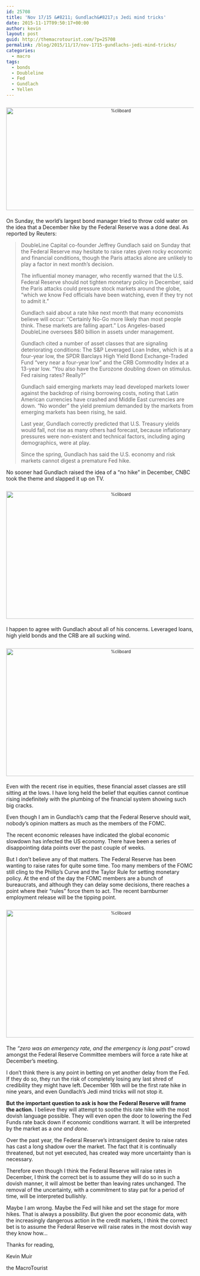 ```yaml
---
id: 25708
title: 'Nov 17/15 &#8211; Gundlach&#8217;s Jedi mind tricks'
date: 2015-11-17T09:50:17+00:00
author: kevin
layout: post
guid: http://themacrotourist.com/?p=25708
permalink: /blog/2015/11/17/nov-1715-gundlachs-jedi-mind-tricks/
categories:
  - macro
tags:
  - bonds
  - Doubleline
  - Fed
  - Gundlach
  - Yellen
---
```

<div style="width: image width px; font-size: 80%; text-align: center;">
  <a href="http://themacrotourist.com/pictures/JediNov1715.png"><img class="size-full wp-image-14271" style="padding-top: 1.0em;padding-bottom: 0.5em;" alt="%cliboard" src="http://themacrotourist.com/pictures/JediNov1715.png" width="600" height="275" /></a>
</div>

On Sunday, the world&#8217;s largest bond manager tried to throw cold water on the idea that a December hike by the Federal Reserve was a done deal. As reported by Reuters:

> DoubleLine Capital co-founder Jeffrey Gundlach said on Sunday that the Federal Reserve may hesitate to raise rates given rocky economic and financial conditions, though the Paris attacks alone are unlikely to play a factor in next month&#8217;s decision.
> 
> The influential money manager, who recently warned that the U.S. Federal Reserve should not tighten monetary policy in December, said the Paris attacks could pressure stock markets around the globe, &#8220;which we know Fed officials have been watching, even if they try not to admit it.&#8221;
> 
> Gundlach said about a rate hike next month that many economists believe will occur: &#8220;Certainly No-Go more likely than most people think. These markets are falling apart.&#8221; Los Angeles-based DoubleLine oversees $80 billion in assets under management.
> 
> Gundlach cited a number of asset classes that are signaling deteriorating conditions: The S&P Leveraged Loan Index, which is at a four-year low, the SPDR Barclays High Yield Bond Exchange-Traded Fund &#8220;very near a four-year low&#8221; and the CRB Commodity Index at a 13-year low. &#8220;You also have the Eurozone doubling down on stimulus. Fed raising rates? Really?&#8221;
> 
> Gundlach said emerging markets may lead developed markets lower against the backdrop of rising borrowing costs, noting that Latin American currencies have crashed and Middle East currencies are down. &#8220;No wonder&#8221; the yield premium demanded by the markets from emerging markets has been rising, he said.
> 
> Last year, Gundlach correctly predicted that U.S. Treasury yields would fall, not rise as many others had forecast, because inflationary pressures were non-existent and technical factors, including aging demographics, were at play.
> 
> Since the spring, Gundlach has said the U.S. economy and risk markets cannot digest a premature Fed hike.

No sooner had Gundlach raised the idea of a &#8220;no hike&#8221; in December, CNBC took the theme and slapped it up on TV.

<div style="width: image width px; font-size: 80%; text-align: center;">
  <a href="http://themacrotourist.com/pictures/DecemberNov1715.png"><img class="size-full wp-image-14271" style="padding-top: 1.0em;padding-bottom: 0.5em;" alt="%cliboard" src="http://themacrotourist.com/pictures/DecemberNov1715.png" width="600" height="342" /></a>
</div>

I happen to agree with Gundlach about all of his concerns. Leveraged loans, high yield bonds and the CRB are all sucking wind.

<div style="width: image width px; font-size: 80%; text-align: center;">
  <a href="http://themacrotourist.com/pictures/BKLNNov1715.png"><img class="size-full wp-image-14271" style="padding-top: 1.0em;padding-bottom: 0.5em;" alt="%cliboard" src="http://themacrotourist.com/pictures/BKLNNov1715.png" width="600" height="342" /></a>
</div>

Even with the recent rise in equities, these financial asset classes are still sitting at the lows. I have long held the belief that equities cannot continue rising indefinitely with the plumbing of the financial system showing such big cracks. 

Even though I am in Gundlach&#8217;s camp that the Federal Reserve should wait, nobody&#8217;s opinion matters as much as the members of the FOMC. 

The recent economic releases have indicated the global economic slowdown has infected the US economy. There have been a series of disappointing data points over the past couple of weeks.

But I don&#8217;t believe any of that matters. The Federal Reserve has been wanting to raise rates for quite some time. Too many members of the FOMC still cling to the Phillip&#8217;s Curve and the Taylor Rule for setting monetary policy. At the end of the day the FOMC members are a bunch of bureaucrats, and although they can delay some decisions, there reaches a point where their &#8220;rules&#8221; force them to act. The recent barnburner employment release will be the tipping point.

<div style="width: image width px; font-size: 80%; text-align: center;">
  <a href="http://themacrotourist.com/pictures/TAYLORNov1715.png"><img class="size-full wp-image-14271" style="padding-top: 1.0em;padding-bottom: 0.5em;" alt="%cliboard" src="http://themacrotourist.com/pictures/TAYLORNov1715.png" width="600" height="342" /></a>
</div>

The _&#8220;zero was an emergency rate, and the emergency is long past&#8221;_ crowd amongst the Federal Reserve Committee members will force a rate hike at December&#8217;s meeting. 

I don&#8217;t think there is any point in betting on yet another delay from the Fed. If they do so, they run the risk of completely losing any last shred of credibility they might have left. December 16th will be the first rate hike in nine years, and even Gundlach&#8217;s Jedi mind tricks will not stop it.

**But the important question to ask is how the Federal Reserve will frame the action.** I believe they will attempt to soothe this rate hike with the most dovish language possible. They will even open the door to lowering the Fed Funds rate back down if economic conditions warrant. It will be interpreted by the market as a _one and done._ 

Over the past year, the Federal Reserve&#8217;s intransigent desire to raise rates has cast a long shadow over the market. The fact that it is continually threatened, but not yet executed, has created way more uncertainty than is necessary.

Therefore even though I think the Federal Reserve will raise rates in December, I think the correct bet is to assume they will do so in such a dovish manner, it will almost be better than leaving rates unchanged. The removal of the uncertainty, with a commitment to stay pat for a period of time, will be interpreted bullishly. 

Maybe I am wrong. Maybe the Fed will hike and set the stage for more hikes. That is always a possibility. But given the poor economic data, with the increasingly dangerous action in the credit markets, I think the correct bet is to assume the Federal Reserve will raise rates in the most dovish way they know how&#8230;

Thanks for reading,
  
Kevin Muir
  
the MacroTourist